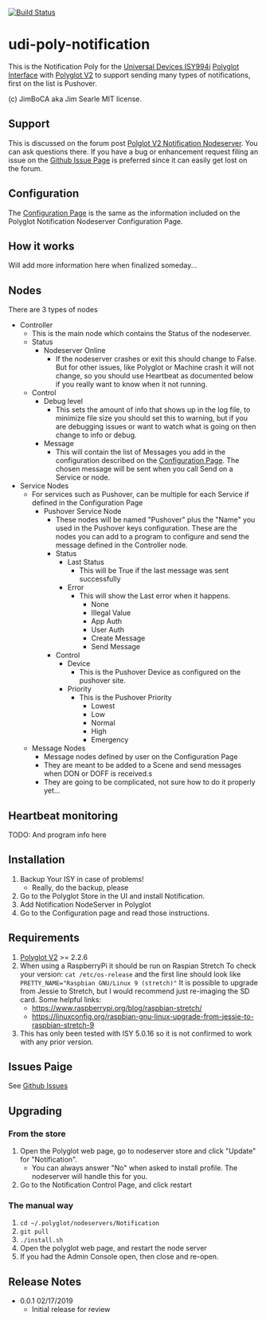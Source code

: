 [![Build Status](https://travis-ci.org/jimboca/udi-poly-notification.svg?branch=master)](https://travis-ci.org/jimboca/udi-poly-notification)

# udi-poly-notification

This is the Notification Poly for the [Universal Devices ISY994i](https://www.universal-devices.com/residential/ISY) [Polyglot Interface](http://www.universal-devices.com/developers/polyglot/docs/) with  [Polyglot V2](https://github.com/Einstein42/udi-polyglotv2) to support sending many types of notifications, first on the list is Pushover.

(c) JimBoCA aka Jim Searle
MIT license.

## Support

This is discussed on the forum post [Polglot V2 Notification Nodeserver](https://forum.universal-devices.com/topic/TBD/).  You can ask questions there.  If you have a bug or enhancement request filing an issue on the [Github Issue Page](https://github.com/jimboca/udi-poly-notification/issues) is preferred since it can easily get lost on the forum.

## Configuration

The [Configuration Page](https://github.com/jimboca/udi-poly-notification/blob/master/POLYGLOT_CONFIG.md) is the same as the information included on the Polyglot Notification Nodeserver Configuration Page.

## How it works

Will add more information here when finalized someday...

## Nodes

There are 3 types of nodes
- Controller
  - This is the main node which contains the Status of the nodeserver.
  - Status
    - Nodeserver Online
      - If the nodeserver crashes or exit this should change to False.  But for other issues, like Polyglot or Machine crash it will not change, so you should use Heartbeat as documented below if you really want to know when it not running.
  - Control
      - Debug level
        - This sets the amount of info that shows up in the log file, to minimize file size you should set this to warning, but if you are debugging issues or want to watch what is going on then change to info or debug.
      - Message
        -  This will contain the list of Messages you add in the configuration described on the [Configuration Page](https://github.com/jimboca/udi-poly-notification/blob/master/POLYGLOT_CONFIG.md).  The chosen message will be sent when you call Send on a Service or node.
- Service Nodes
  - For services such as Pushover, can be multiple for each Service if defined in the Configuration Page
    - Pushover Service Node
      - These nodes will be named "Pushover" plus the "Name" you used in the Pushover keys configuration.  These are the nodes you can add to a program to configure and send the message defined in the Controller node.
      - Status
        - Last Status
          - This will be True if the last message was sent successfully
        - Error
          - This will show the Last error when it happens.
            - None
            - Illegal Value
            - App Auth
            - User Auth
            - Create Message
            - Send Message
      - Control
        - Device
          - This is the Pushover Device as configured on the pushover site.
        - Priority
          - This is the Pushover Priority
            - Lowest
            - Low
            - Normal
            - High
            - Emergency
  - Message Nodes
    - Message nodes defined by user on the Configuration Page
    - They are meant to be added to a Scene and send messages when DON or DOFF is received.s
    - They are going to be complicated, not sure how to do it properly yet...

## Heartbeat monitoring

TODO: And program info here


## Installation

1. Backup Your ISY in case of problems!
   * Really, do the backup, please
2. Go to the Polyglot Store in the UI and install Notification.
3. Add Notification NodeServer in Polyglot
4. Go to the Configuration page and read those instructions.

## Requirements
1. [Polyglot V2](https://github.com/UniversalDevicesInc/polyglot-v2) >= 2.2.6
1. When using a RaspberryPi it should be run on Raspian Stretch
  To check your version: ```cat /etc/os-release```
  and the first line should look like ```PRETTY_NAME="Raspbian GNU/Linux 9 (stretch)"```
  It is possible to upgrade from Jessie to Stretch, but I would recommend just
  re-imaging the SD card.  Some helpful links:
    * https://www.raspberrypi.org/blog/raspbian-stretch/
    * https://linuxconfig.org/raspbian-gnu-linux-upgrade-from-jessie-to-raspbian-stretch-9
1. This has only been tested with ISY 5.0.16 so it is not confirmed to work with any prior version.

## Issues Paige

See [Github Issues](https://github.com/jimboca/udi-poly-notification/issues)

## Upgrading

### From the store

1. Open the Polyglot web page, go to nodeserver store and click "Update" for "Notification".
    * You can always answer "No" when asked to install profile.  The nodeserver will handle this for you.
2. Go to the Notification Control Page, and click restart

### The manual way

1. ```cd ~/.polyglot/nodeservers/Notification```
2. ```git pull```
3. ```./install.sh```
4. Open the polyglot web page, and restart the node server
5. If you had the Admin Console open, then close and re-open.


## Release Notes

- 0.0.1 02/17/2019
  - Initial release for review
